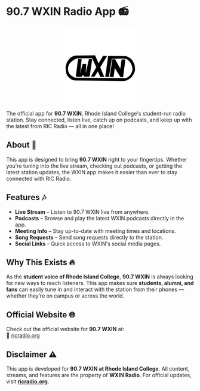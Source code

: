 # 90.7 WXIN Radio App 📻

<p align="center">
    <img src="./wxin%20logo.jpeg" alt="90.7 WXIN Logo" width="200"/>
</p>

The official app for **90.7 WXIN**, Rhode Island College's student-run radio station. Stay connected, listen live, catch up on podcasts, and keep up with the latest from RIC Radio — all in one place!

## About 📱

This app is designed to bring **90.7 WXIN** right to your fingertips. Whether you're tuning into the live stream, checking out podcasts, or getting the latest station updates, the WXIN app makes it easier than ever to stay connected with RIC Radio.

## Features 🎶

- **Live Stream** – Listen to 90.7 WXIN live from anywhere.
- **Podcasts** – Browse and play the latest WXIN podcasts directly in the app.
- **Meeting Info** – Stay up-to-date with meeting times and locations.
- **Song Requests** – Send song requests directly to the station.
- **Social Links** – Quick access to WXIN's social media pages.

## Why This Exists 🔥

As the **student voice of Rhode Island College**, **90.7 WXIN** is always looking for new ways to reach listeners. This app makes sure **students, alumni, and fans** can easily tune in and interact with the station from their phones — whether they’re on campus or across the world.

## Official Website 🌐

Check out the official website for **90.7 WXIN** at:  
🔗 [ricradio.org](https://ricradio.org)

## Disclaimer ⚠️

This app is developed for **90.7 WXIN at Rhode Island College**. All content, streams, and features are the property of **WXIN Radio**. For official updates, visit **[ricradio.org](https://ricradio.org)**.
